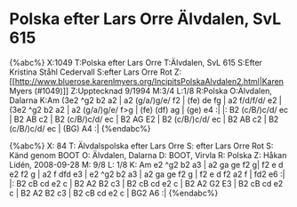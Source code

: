 # Polska efter Lars Orre Älvdalen, SvL 615

{%abc%}
X:1049
T:Polska efter Lars Orre
T:Älvdalen, SvL 615
S:Efter Kristina Ståhl Cedervall
S:efter Lars Orre Rot
Z:[[http://www.bluerose.karenlmyers.org/IncipitsPolskaAlvdalen2.html|Karen Myers (#1049)]]
Z:Upptecknad 9/1994
M:3/4
L:1/8
R:Polska
O:Älvdalen, Dalarna
K:Am
(3e2 ^g2 b2 a2 | a2 (g/a/)g/e/ f2 | (fe) de fg | a2 f/d/f/d/ e2 |
(3e2 ^g2 b2 a2 | a2 (g/a/)g/e/ f>g | (fe) (df) ag | (ge) e4 :|
|: B2 (c/B/)c/d/ ec | B2 AB c2 | B2 (c/B/)c/d/ ec | B2 AG E2 |
B2 (c/B/)c/d/ ec | B2 AB c2 | B2 (c/B/)c/d/ ec | (BG) A4 :|
{%endabc%}

{%abc%}
X: 84
T: Älvdalspolska efter Lars Orre
S: efter Lars Orre Rot
S: Känd genom BOOT
O: Älvdalen, Dalarna
D: BOOT, Virvla
R: Polska
Z: Håkan Lidén, 2008-09-28
M: 9/8
L: 1/8
K: Am
e2 ^g2 b2 a3 | a2 ga ge f2 g| f2 e d e2 f2 g | a2 f dfd e3 |
e2 ^g2 b2 a3 | a2 ga ge f2 g | f2 e d f2 a2 f | fd2 e6 :|
|: B2 cB cd e2 c | B2 A2 B2 c3 | B2 cB cd e2 c | B2 A2 G2 E3 |
B2 cB cd e2 c | B2 A2 B2 c3 | B2 cB cd e2 c | BG2 A6 :|
{%endabc%}

